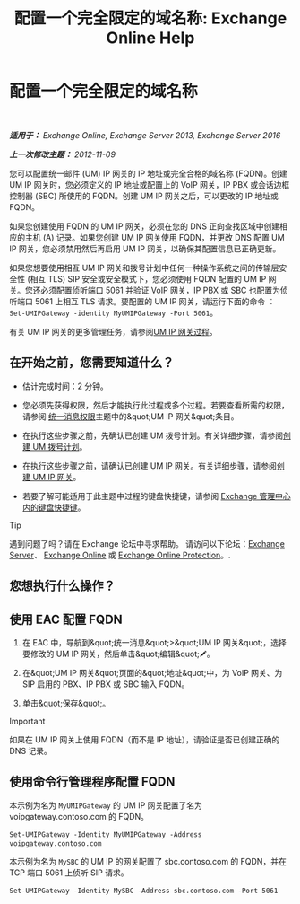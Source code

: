 ﻿---
title: '配置一个完全限定的域名称: Exchange Online Help'
TOCTitle: 配置一个完全限定的域名称
ms:assetid: af093f87-59b7-44a8-a9a2-8f17f0cc7db8
ms:mtpsurl: https://technet.microsoft.com/zh-cn/library/Ee423553(v=EXCHG.150)
ms:contentKeyID: 50491301
ms.date: 05/23/2018
mtps_version: v=EXCHG.150
ms.translationtype: MT
---

# 配置一个完全限定的域名称

 

_**适用于：** Exchange Online, Exchange Server 2013, Exchange Server 2016_

_**上一次修改主题：** 2012-11-09_

您可以配置统一邮件 (UM) IP 网关的 IP 地址或完全合格的域名称 (FQDN)。创建 UM IP 网关时，您必须定义的 IP 地址或配置上的 VoIP 网关，IP PBX 或会话边框控制器 (SBC) 所使用的 FQDN。创建 UM IP 网关之后，可以更改的 IP 地址或 FQDN。

如果您创建使用 FQDN 的 UM IP 网关，必须在您的 DNS 正向查找区域中创建相应的主机 (A) 记录。如果您创建 UM IP 网关使用 FQDN，并更改 DNS 配置 UM IP 网关，您必须禁用然后再启用 UM IP 网关，以确保其配置信息已正确更新。

如果您想要使用相互 UM IP 网关和拨号计划中任何一种操作系统之间的传输层安全性 (相互 TLS) SIP 安全或安全模式下，您必须使用 FQDN 配置的 UM IP 网关。您还必须配置侦听端口 5061 并验证 VoIP 网关，IP PBX 或 SBC 也配置为侦听端口 5061 上相互 TLS 请求。要配置的 UM IP 网关，请运行下面的命令 ︰ `Set-UMIPGateway -identity MyUMIPGateway -Port 5061`。

有关 UM IP 网关的更多管理任务，请参阅[UM IP 网关过程](um-ip-gateway-procedures-exchange-2013-help.md)。

## 在开始之前，您需要知道什么？

  - 估计完成时间：2 分钟。

  - 您必须先获得权限，然后才能执行此过程或多个过程。若要查看所需的权限，请参阅 [统一消息权限](unified-messaging-permissions-exchange-2013-help.md)主题中的\&quot;UM IP 网关\&quot;条目。

  - 在执行这些步骤之前，先确认已创建 UM 拨号计划。有关详细步骤，请参阅[创建 UM 拨号计划](create-a-um-dial-plan-exchange-2013-help.md)。

  - 在执行这些步骤之前，请确认已创建 UM IP 网关。有关详细步骤，请参阅[创建 UM IP 网关](create-a-um-ip-gateway-exchange-2013-help.md)。

  - 若要了解可能适用于此主题中过程的键盘快捷键，请参阅 [Exchange 管理中心内的键盘快捷键](keyboard-shortcuts-in-the-exchange-admin-center-exchange-online-protection-help.md)。

> [!TIP]  
> 遇到问题了吗？请在 Exchange 论坛中寻求帮助。 请访问以下论坛：<a href="https://go.microsoft.com/fwlink/p/?linkid=60612">Exchange Server</a>、 <a href="https://go.microsoft.com/fwlink/p/?linkid=267542">Exchange Online</a> 或 <a href="https://go.microsoft.com/fwlink/p/?linkid=285351">Exchange Online Protection</a>。.


## 您想执行什么操作？

## 使用 EAC 配置 FQDN

1.  在 EAC 中，导航到\&quot;统一消息\&quot;\>\&quot;UM IP 网关\&quot;，选择要修改的 UM IP 网关，然后单击\&quot;编辑\&quot;![编辑图标](images/Bb124582.6f53ccb2-1f13-4c02-bea0-30690e6ea71d(EXCHG.150).gif "编辑图标")。

2.  在\&quot;UM IP 网关\&quot;页面的\&quot;地址\&quot;中，为 VoIP 网关、为 SIP 启用的 PBX、IP PBX 或 SBC 输入 FQDN。

3.  单击\&quot;保存\&quot;。

> [!IMPORTANT]  
> 如果在 UM IP 网关上使用 FQDN（而不是 IP 地址），请验证是否已创建正确的 DNS 记录。


## 使用命令行管理程序配置 FQDN

本示例为名为 `MyUMIPGateway` 的 UM IP 网关配置了名为 voipgateway.contoso.com 的 FQDN。

    Set-UMIPGateway -Identity MyUMIPGateway -Address voipgateway.contoso.com

本示例为名为 `MySBC` 的 UM IP 的网关配置了 sbc.contoso.com 的 FQDN，并在 TCP 端口 5061 上侦听 SIP 请求。

    Set-UMIPGateway -Identity MySBC -Address sbc.contoso.com -Port 5061

